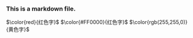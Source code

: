 ### This is a markdown file.

$\color{red}{红色字}$
$\color{#FF0000}{红色字}$
$\color{rgb(255,255,0)}{黄色字}$